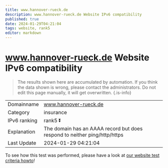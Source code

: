 ```yaml
---
title: www.hannover-rueck.de
description: www.hannover-rueck.de Website IPv6 compatibility
published: true
date: 2024-01-29T04:21:04
tags: website, rank5
editor: markdown
---
```


# www.hannover-rueck.de Website IPv6 compatibility

> The results shown here are accumulated by automation. If you think the data shown is wrong, please contact the administrators. 
> Do not edit this page manually, it will get overwritten.
{.is-info}


|   |   |
| - | - |
| Domainname | www.hannover-rueck.de
| Category | insurance |
| IPv6 ranking | rank5 :arrow_double_down: |
| Explanation | The domain has an AAAA record but does respond to neither ping/http/https |
| Last Update | 2024-01-29 04:21:04 |

To see how this test was performed, please have a look at [our website test criteria howto](/howto/testcriteria/website)!

